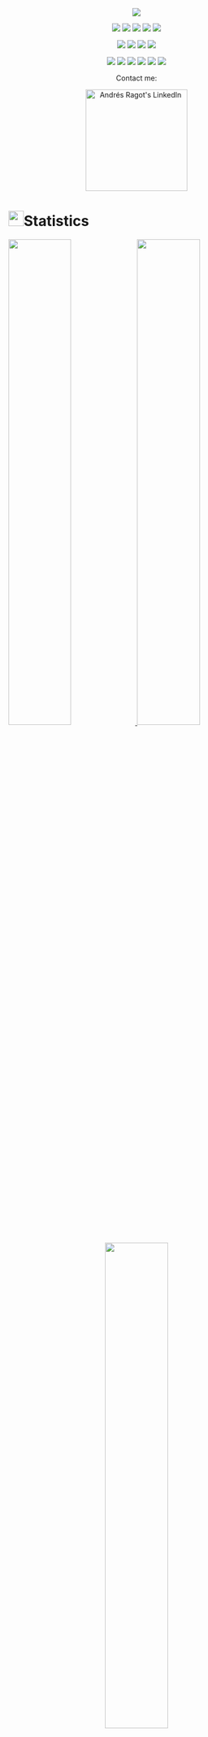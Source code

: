 <p align="center">
  <a href="https://github.com/DenverCoder1/readme-typing-svg"><img src="https://readme-typing-svg.herokuapp.com?lines=Hello+there!;I'm+Andrés+Ragot.;I+love+Unity;I+love+Unreal;I+love+learning;I+love+video+games.;&center=true&width=500&height=50"></a>
</p>
<p>
<div align="center">
  <img src="https://img.shields.io/badge/Unity-000000?style=for-the-badge&logo=unity&logoColor=#000000">
  <img src="https://img.shields.io/badge/Unreal Engine-1D1931.svg?style=for-the-badge&logo=unrealengine&logoColor=white">
  <img src="https://img.shields.io/badge/C++-00599C.svg?style=for-the-badge&logo=c%2B%2B&logoColor=#00599C">
  <img src="https://img.shields.io/badge/HTML5-F26624.svg?style=for-the-badge&logo=html5&logoColor=white">
  <img src="https://img.shields.io/badge/CSS-2465F1.svg?style=for-the-badge&logo=CSS3&logoColor=white">
</div>
</p>
<p>
<div align="center">
  <img src="https://img.shields.io/badge/GitHub-%23121011.svg?style=for-the-badge&logo=github&logoColor=white">
  <img src="https://img.shields.io/badge/Git-%23F05033.svg?style=for-the-badge&logo=git&logoColor=white">
  <img src="https://img.shields.io/badge/Visual%20Studio%20Code-0078d7.svg?style=for-the-badge&logo=visual-studio-code&logoColor=white">
  <img src="https://img.shields.io/badge/-Stackoverflow-FE7A16?style=for-the-badge&logo=stack-overflow&logoColor=white">
</div>
</p>
<p>
<div align="center">
  <img src="https://img.shields.io/badge/Adobe%20Lightroom-31A8FF.svg?style=for-the-badge&logo=Adobe%20Lightroom&logoColor=white">
  <img src="https://img.shields.io/badge/adobephotoshop-%2331A8FF.svg?style=for-the-badge&logo=adobephotoshop&logoColor=white">
  <img src="https://img.shields.io/badge/adobeillustrator-FF9A00.svg?style=for-the-badge&logo=adobeillustrator&logoColor=white">
  <img src="https://img.shields.io/badge/Trello-%23026AA7.svg?style=for-the-badge&logo=Trello&logoColor=white">
  <img src="https://img.shields.io/badge/Jira-2684FF.svg?style=for-the-badge&logo=Jira&logoColor=white">
  <img src="https://img.shields.io/badge/Notion-%23000000.svg?style=for-the-badge&logo=notion&logoColor=white">
</div>
</p>
<p align="center">Contact me:</p>
<p>
<div align="center">
	<a href="https://www.linkedin.com/in/andr%C3%A9s-alejandro-ragot-padra-3065a5241/" rel="nofollow">
  		<img alt="Andrés Ragot's LinkedIn" width="200px" src="https://img.shields.io/badge/LinkedIn-0A66C2.svg?style=for-the-badge&logo=LinkedIn&logoColor=#0A66C2">
	</a>
</div>
</p>
<h1><img src="https://media4.giphy.com/media/MIGbtLZoVjbl0bYbAd/giphy.gif?cid=ecf05e472t2h0i8d7dcjaoau9iqtchhr899hxmpxzzgc7lyw&rid=giphy.gif" width="30">Statistics</h1>
<p align="left">
  <a href="https://www.andresragot.github.io/">
    <img width="49.5%" src="https://github-readme-stats.vercel.app/api?username=andresragot&show_icons=true&include_all_commits=true&theme=radical&hide_border=true">
    <img width="49.5%" src="https://github-readme-streak-stats.herokuapp.com/?user=andresragot&theme=radical&hide_border=true">		  
  </a>
</p>
<br>
<p align="center">
  <a href="https://www.andresragot.github.io/">
    <img width="49.5%" src="https://github-readme-stats.vercel.app/api/top-langs/?username=andresragot&theme=radical&bg_color=282828&hide_border=true&include_all_commits=true&count_private=true&layout=compact">
  </a>
</p>

## <img src="https://media1.giphy.com/media/Q8PQ1KuarrYucCMVTJ/giphy.gif?cid=ecf05e47odgm8bs8cmb8cf1ijmfzqaeeu9fzmx6nbcv06ky2&rid=giphy.gif" width="30"> Current Projects
<ul>			
	<li><i><a href="https://github.com/andresragot/RanasRatas">Remake of 'Ranas Insanas'</a></i>:<ul><li>An online platformer game built in Unity (Under construction) (Code not the remake)</li></ul></li>
	<li><i><a href="https://github.com/andresragot/PlayerMovementUnreal">PlayerMovement in Unreal</a></i>:<ul><li>Code for an third person RPG movement in Unreal Engine with wall running, crouching, sliding, dashing, ground pounding, etc... (Under construction)</li></ul></li>
</ul>

## <img src="https://user-images.githubusercontent.com/82110564/189553856-2e7f8f30-80b4-484f-bfaa-9e5eb10f24e5.gif" width="30">About Me

I´m Andrés Ragot, A Videogame developer always wanting to know more and more about coding.

I started this journey as a programmer watching videos in youtube back in 2014. then adventouring myself to the [INSA de Lyon ](https://www.insa-lyon.fr/en/) for then afterwards studying videogame developing at [UDIT](https://udit.es/estudios/grado-oficial/diseno-y-desarrollo-de-videojuegos/).

Here are some things about me:

  - 🌱 I’m currently learning Unreal Engine
  - 📫 How to reach me: andresragot99@gmail.com
  - 🌎 I speak English, Spanish and French
  - 🎮 [Built Games](https://andresragot.itch.io/)


<!--
**andresragot/andresragot** is a ✨ _special_ ✨ repository because its `README.md` (this file) appears on your GitHub profile.

Here are some ideas to get you started:

- 🔭 I’m currently working on ...
- 🌱 I’m currently learning ...
- 👯 I’m looking to collaborate on ...
- 🤔 I’m looking for help with ...
- 💬 Ask me about ...
- 📫 How to reach me: ...
- 😄 Pronouns: ...
- ⚡ Fun fact: ...
-->
